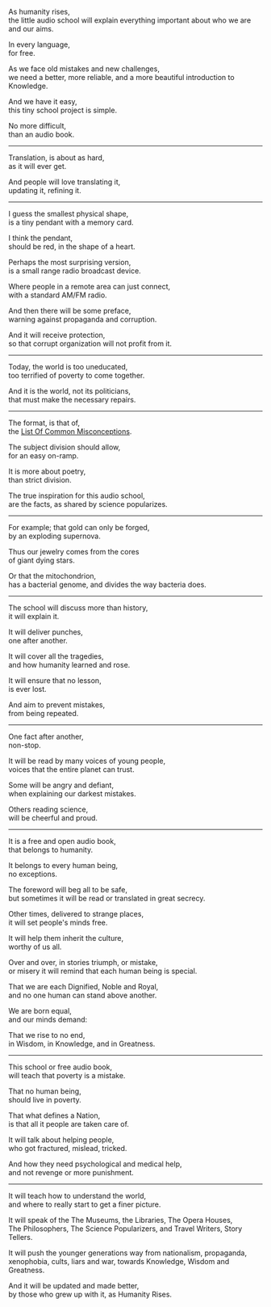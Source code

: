 As humanity rises,\
the little audio school will explain everything important about who we are and our aims.

In every language,\
for free.

As we face old mistakes and new challenges,\
we need a better, more reliable, and a more beautiful introduction to Knowledge.

And we have it easy,\
this tiny school project is simple.

No more difficult,\
than an audio book.

---

Translation, is about as hard,\
as it will ever get.

And people will love translating it,\
updating it, refining it.

---

I guess the smallest physical shape,\
is a tiny pendant with a memory card.

I think the pendant,\
should be red, in the shape of a heart.

Perhaps the most surprising version,\
is a small range radio broadcast device.

Where people in a remote area can just connect,\
with a standard AM/FM radio.

And then there will be some preface,\
warning against propaganda and corruption.

And it will receive protection,\
so that corrupt organization will not profit from it.

---

Today, the world is too uneducated,\
too terrified of poverty to come together.

And it is the world, not its politicians,\
that must make the necessary repairs.

---

The format, is that of,\
the [List Of Common Misconceptions](https://en.wikipedia.org/wiki/List_of_common_misconceptions).

The subject division should allow,\
for an easy on-ramp.

It is more about poetry,\
than strict division.

The true inspiration for this audio school,\
are the facts, as shared by science popularizes.

---

For example; that gold can only be forged,\
by an exploding supernova.

Thus our jewelry comes from the cores\
of giant dying stars.

Or that the mitochondrion,\
has a bacterial genome, and divides the way bacteria does.

---

The school will discuss more than history,\
it will explain it.

It will deliver punches,\
one after another.

It will cover all the tragedies,\
and how humanity learned and rose.

It will ensure that no lesson,\
is ever lost.

And aim to prevent mistakes,\
from being repeated.

---

One fact after another,\
non-stop.

It will be read by many voices of young people,\
voices that the entire planet can trust.

Some will be angry and defiant,\
when explaining our darkest mistakes.

Others reading science,\
will be cheerful and proud.

---

It is a free and open audio book,\
that belongs to humanity.

It belongs to every human being,\
no exceptions.

The foreword will beg all to be safe,\
but sometimes it will be read or translated in great secrecy.

Other times, delivered to strange places,\
it will set people's minds free.

It will help them inherit the culture,\
worthy of us all.

Over and over, in stories triumph, or mistake,\
or misery it will remind that each human being is special.

That we are each Dignified, Noble and Royal,\
and no one human can stand above another.

We are born equal,\
and our minds demand:

That we rise to no end,\
in Wisdom, in Knowledge, and in Greatness.

---

This school or free audio book,\
will teach that poverty is a mistake.

That no human being,\
should live in poverty.

That what defines a Nation,\
is that all it people are taken care of.

It will talk about helping people,\
who got fractured, mislead, tricked.

And how they need psychological and medical help,\
and not revenge or more punishment.

---

It will teach how to understand the world,\
and where to really start to get a finer picture.

It will speak of the The Museums, the Libraries, The Opera Houses,\
The Philosophers, The Science Popularizers, and Travel Writers, Story Tellers.

It will push the younger generations way from nationalism, propaganda,\
xenophobia, cults, liars and war, towards Knowledge, Wisdom and Greatness.

And it will be updated and made better,\
by those who grew up with it, as Humanity Rises.
